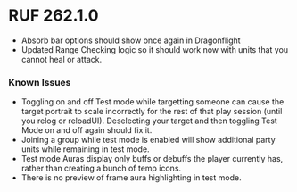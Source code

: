 # RUF 262.1.0
* Absorb bar options should show once again in Dragonflight
* Updated Range Checking logic so it should work now with units that you cannot heal or attack.

### Known Issues
* Toggling on and off Test mode while targetting someone can cause the target portrait to scale incorrectly for the rest of that play session (until you relog or reloadUI). Deselecting your target and then toggling Test Mode on and off again should fix it.
* Joining a group while test mode is enabled will show additional party units while remaining in test mode.
* Test mode Auras display only buffs or debuffs the player currently has, rather than creating a bunch of temp icons.
* There is no preview of frame aura highlighting in test mode.